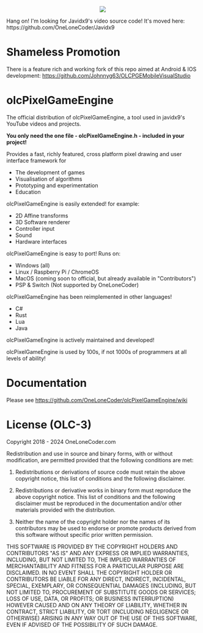 <p align="center">
  <a href="https://discord.gg/WhwHUMV"> <img src="https://img.shields.io/discord/380484403458998276?logo=discord"> </a>
</p>
Hang on! I'm looking for Javidx9's video source code! It's moved here: https://github.com/OneLoneCoder/Javidx9

# Shameless Promotion
There is a feature rich and working fork of this repo aimed at Android & IOS development: https://github.com/Johnnyg63/OLCPGEMobileVisualStudio

# olcPixelGameEngine
The official distribution of olcPixelGameEngine, a tool used in javidx9's YouTube videos and projects.

**You only need the one file - olcPixelGameEngine.h - included in your project!**

Provides a fast, richly featured, cross platform pixel drawing and user interface framework for
 * The development of games
 * Visualisation of algorithms
 * Prototyping and experimentation
 * Education

olcPixelGameEngine is easily extended! for example:
 * 2D Affine transforms
 * 3D Software renderer
 * Controller input
 * Sound
 * Hardware interfaces
 
olcPixelGameEngine is easy to port! Runs on:
 * Windows (all)
 * Linux / Raspberry Pi / ChromeOS
 * MacOS (coming soon to official, but already available in "Contributors")
 * PSP & Switch (Not supported by OneLoneCoder)
 
olcPixelGameEngine has been reimplemented in other languages!
 * C#
 * Rust
 * Lua
 * Java
  
olcPixelGameEngine is actively maintained and developed!

olcPixelGameEngine is used by 100s, if not 1000s of programmers at all levels of ability!


# Documentation
Please see https://github.com/OneLoneCoder/olcPixelGameEngine/wiki

# License (OLC-3)
Copyright 2018 - 2024 OneLoneCoder.com

Redistribution and use in source and binary forms, with or without 
modification, are permitted provided that the following conditions 
are met:

1. Redistributions or derivations of source code must retain the above 
   copyright notice, this list of conditions and the following disclaimer.

2. Redistributions or derivative works in binary form must reproduce 
   the above copyright notice. This list of conditions and the following 
   disclaimer must be reproduced in the documentation and/or other 
   materials provided with the distribution.

3. Neither the name of the copyright holder nor the names of its 
   contributors may be used to endorse or promote products derived 
   from this software without specific prior written permission.
    
THIS SOFTWARE IS PROVIDED BY THE COPYRIGHT HOLDERS AND CONTRIBUTORS 
"AS IS" AND ANY EXPRESS OR IMPLIED WARRANTIES, INCLUDING, BUT NOT 
LIMITED TO, THE IMPLIED WARRANTIES OF MERCHANTABILITY AND FITNESS FOR 
A PARTICULAR PURPOSE ARE DISCLAIMED. IN NO EVENT SHALL THE COPYRIGHT 
HOLDER OR CONTRIBUTORS BE LIABLE FOR ANY DIRECT, INDIRECT, INCIDENTAL, 
SPECIAL, EXEMPLARY, OR CONSEQUENTIAL DAMAGES (INCLUDING, BUT NOT 
LIMITED TO, PROCUREMENT OF SUBSTITUTE GOODS OR SERVICES; LOSS OF USE, 
DATA, OR PROFITS; OR BUSINESS INTERRUPTION) HOWEVER CAUSED AND ON ANY 
THEORY OF LIABILITY, WHETHER IN CONTRACT, STRICT LIABILITY, OR TORT 
(INCLUDING NEGLIGENCE OR OTHERWISE) ARISING IN ANY WAY OUT OF THE USE
OF THIS SOFTWARE, EVEN IF ADVISED OF THE POSSIBILITY OF SUCH DAMAGE.
